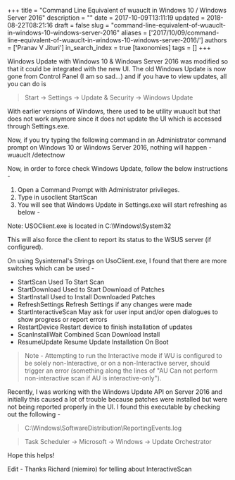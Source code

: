 +++
title = "Command Line Equivalent of wuauclt in Windows 10 / Windows Server 2016"
description = ""
date = 2017-10-09T13:11:19
updated = 2018-08-22T08:21:16
draft = false
slug = "command-line-equivalent-of-wuauclt-in-windows-10-windows-server-2016"
aliases = ['2017/10/09/command-line-equivalent-of-wuauclt-in-windows-10-windows-server-2016/']
authors = ['Pranav V Jituri']
in_search_index = true
[taxonomies]
tags = []
+++


Windows Update with Windows 10 & Windows Server 2016 was modified so that it
could be integrated with the new UI. The old Windows Update is now gone from
Control Panel (I am so sad...) and if you have to view updates, all you can do
is

> Start -> Settings -> Update & Security -> Windows Update


With earlier versions of Windows, there used to be utility wuauclt but that does
not work anymore since it does not update the UI which is accessed through 
Settings.exe.


Now, if you try typing the following command in an Administrator command prompt
on Windows 10 or Windows Server 2016, nothing will happen - wuauclt /detectnow

Now, in order to force check Windows Update, follow the below instructions -

 1. Open a Command Prompt with Administrator privileges.
 2. Type in usoclient StartScan
 3. You will see that Windows Update in Settings.exe will start refreshing as
    below -
    

Note: USOClient.exe is located in C:\Windows\System32

This will also force the client to report its status to the WSUS server (if
configured).

On using Sysinternal's Strings on UsoClient.exe, I found that there are more
switches which can be used -

 * StartScan Used To Start Scan
 * StartDownload Used to Start Download of Patches
 * StartInstall Used to Install Downloaded Patches
 * RefreshSettings Refresh Settings if any changes were made
 * StartInteractiveScan May ask for user input and/or open dialogues to show
   progress or report errors
 * RestartDevice Restart device to finish installation of updates
 * ScanInstallWait Combined Scan Download Install
 * ResumeUpdate Resume Update Installation On Boot

> Note - Attempting to run the Interactive mode if WU is configured to be solely
non-Interactive, or on a non-Interactive server, should trigger an error
(something along the lines of "AU Can not perform non-interactive scan if AU is
interactive-only").


Recently, I was working with the Windows Update API on Server 2016 and initially
this caused a lot of trouble because patches were installed but were not being
reported properly in the UI. I found this executable by checking out the
following -

> C:\Windows\SoftwareDistribution\ReportingEvents.log


> Task Scheduler -> Microsoft -> Windows -> Update Orchestrator


Hope this helps!

Edit - Thanks Richard (niemiro) for telling about InteractiveScan